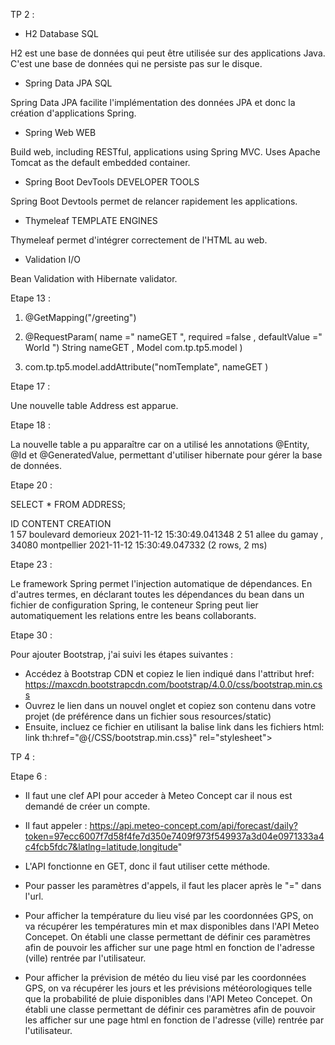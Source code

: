TP 2 :

- H2 Database SQL

H2 est une base de données qui peut être utilisée sur des applications Java. C'est une base de données qui ne persiste pas sur le disque.

- Spring Data JPA SQL

Spring Data JPA facilite l'implémentation des données JPA et donc la création d'applications Spring.

- Spring Web WEB

Build web, including RESTful, applications using Spring MVC. Uses Apache Tomcat as the default embedded container.

- Spring Boot DevTools DEVELOPER TOOLS

Spring Boot Devtools permet de relancer rapidement les applications.

- Thymeleaf TEMPLATE ENGINES

Thymeleaf permet d'intégrer correctement de l'HTML au web.

- Validation I/O

Bean Validation with Hibernate validator.


Etape 13 :

1)  @GetMapping("/greeting")
    
   
2) @RequestParam( name =" nameGET ", required =false , defaultValue =" World ") String
   nameGET , Model com.tp.tp5.model )

3) com.tp.tp5.model.addAttribute("nomTemplate", nameGET )

Etape 17 : 

Une nouvelle table Address est apparue.

Etape 18 :

La nouvelle table a pu apparaître car on a utilisé les annotations @Entity, @Id et @GeneratedValue, permettant
d'utiliser hibernate pour gérer la base de données.

Etape 20 :

SELECT * FROM ADDRESS;

ID  	       CONTENT  	                                CREATION  
1	     57 boulevard demorieux 	               2021-11-12 15:30:49.041348
2	     51 allee du gamay , 34080 montpellier 	   2021-11-12 15:30:49.047332
(2 rows, 2 ms)


Etape 23 :

Le framework Spring permet l'injection automatique de dépendances. En d'autres termes, en déclarant toutes les
dépendances du bean dans un fichier de configuration Spring, le conteneur Spring peut lier automatiquement les
relations entre les beans collaborants.

Etape 30 :

Pour ajouter Bootstrap, j'ai suivi les étapes suivantes :

- Accédez à Bootstrap CDN et copiez le lien indiqué dans l'attribut href:
https://maxcdn.bootstrapcdn.com/bootstrap/4.0.0/css/bootstrap.min.css
- Ouvrez le lien dans un nouvel onglet et copiez son contenu dans votre projet (de préférence dans un fichier sous 
resources/static)
- Ensuite, incluez ce fichier en utilisant la balise link dans les fichiers html:
link th:href="@{/CSS/bootstrap.min.css}" rel="stylesheet">


TP 4 :

Etape 6 :

- Il faut une clef API pour acceder à Meteo Concept car il nous est demandé de créer un compte.

- Il faut appeler : https://api.meteo-concept.com/api/forecast/daily?token=97ecc6007f7d58f4fe7d350e7409f973f549937a3d04e0971333a4c4fcb5fdc7&latlng=latitude,longitude"

- L'API fonctionne en GET, donc il faut utiliser cette méthode.

- Pour passer les paramètres d'appels, il faut les placer après le "=" dans l'url.

- Pour afficher la température du lieu visé par les coordonnées GPS, on va récupérer les températures min et max disponibles dans l'API Meteo Concepet. On établi une classe permettant de définir ces paramètres afin de pouvoir les afficher sur une page html en fonction de l'adresse (ville) rentrée par l'utilisateur.

- Pour afficher la prévision de météo du lieu visé par les coordonnées GPS, on va récupérer les jours et les prévisions météorologiques telle que la probabilité de pluie disponibles dans l'API Meteo Concepet. On établi une classe permettant de définir ces paramètres afin de pouvoir les afficher sur une page html en fonction de l'adresse (ville) rentrée par l'utilisateur.

